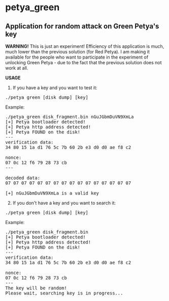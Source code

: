 # petya_green
Application for random attack on Green Petya's key
-
<b>WARNING!</b> This is just an experiment! 
Efficiency of this application is much, much lower than the previous solution (for Red Petya).
I am making it available for the people who want to participate in the experiment of unlocking Green Petya - due to the fact that the previous solution does not work at all.

<b>USAGE</b><br/>
1) If you have a key and you want to test it:<br/>
<pre>
./petya_green [disk dump] [key]
</pre>
Example:
<pre>
./petya_green disk_fragment.bin nGuJGbmDuVN9XmLa
[+] Petya bootloader detected!
[+] Petya http address detected!
[+] Petya FOUND on the disk!
---
verification data:
34 80 15 1a d1 76 5c 7b 60 2b e3 d0 d0 ae f8 c2 

nonce:
07 0c 12 f6 79 28 73 cb 
---

decoded data:
07 07 07 07 07 07 07 07 07 07 07 07 07 07 07 07 

[+] nGuJGbmDuVN9XmLa is a valid key
</pre>
2) If you don't have a key and you want to search it:
<pre>
./petya_green [disk dump] [key]
</pre>
Example:
<pre>
./petya_green disk_fragment.bin
[+] Petya bootloader detected!
[+] Petya http address detected!
[+] Petya FOUND on the disk!
---
verification data:
34 80 15 1a d1 76 5c 7b 60 2b e3 d0 d0 ae f8 c2 

nonce:
07 0c 12 f6 79 28 73 cb 
---
The key will be random!
Please wait, searching key is in progress...
</pre>
